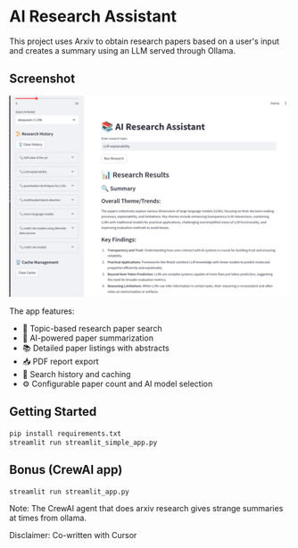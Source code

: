# AI Research Assistant

This project uses Arxiv to obtain research papers based on a user's input and creates a summary using an LLM served through Ollama.

## Screenshot

![AI Research Assistant Interface](assets/app_screenshot.png)

The app features:
- 📝 Topic-based research paper search
- 🤖 AI-powered paper summarization
- 📚 Detailed paper listings with abstracts
- 📥 PDF report export
- 💾 Search history and caching
- ⚙️ Configurable paper count and AI model selection

## Getting Started

```
pip install requirements.txt
streamlit run streamlit_simple_app.py
```

## Bonus (CrewAI app)

```
streamlit run streamlit_app.py
```

Note: The CrewAI agent that does arxiv research gives strange summaries at times from ollama.

Disclaimer: Co-written with Cursor

